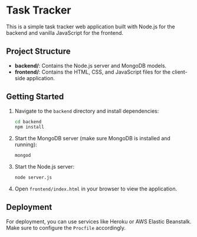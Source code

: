 # Task Tracker

This is a simple task tracker web application built with Node.js for the backend and vanilla JavaScript for the frontend.

## Project Structure

- **backend/**: Contains the Node.js server and MongoDB models.
- **frontend/**: Contains the HTML, CSS, and JavaScript files for the client-side application.

## Getting Started

1. Navigate to the `backend` directory and install dependencies:
   ```bash
   cd backend
   npm install
   ```

2. Start the MongoDB server (make sure MongoDB is installed and running):
   ```bash
   mongod
   ```

3. Start the Node.js server:
   ```bash
   node server.js
   ```

4. Open `frontend/index.html` in your browser to view the application.

## Deployment

For deployment, you can use services like Heroku or AWS Elastic Beanstalk. Make sure to configure the `Procfile` accordingly.